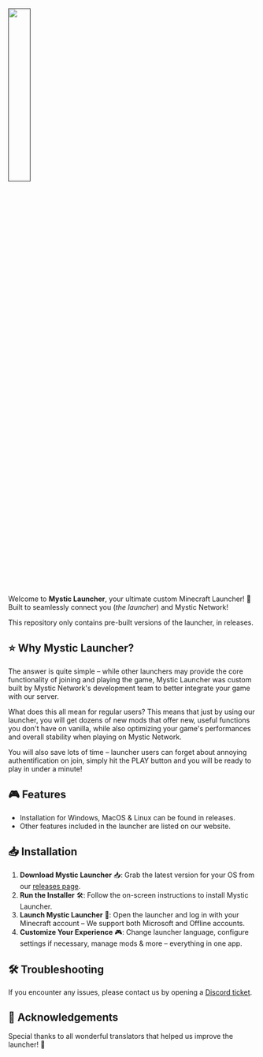 # <a href=""><img src="https://i.imgur.com/Ty118l3.png" align="center" height="30%" width="30%" ></a><br>
Welcome to **Mystic Launcher**, your ultimate custom Minecraft Launcher! 🚀<br>
Built to seamlessly connect you (<i>the launcher</i>) and Mystic Network!

This repository only contains pre-built versions of the launcher, in releases.

## ⭐ Why Mystic Launcher?
The answer is quite simple &ndash; while other launchers may provide the core functionality of joining
and playing the game, Mystic Launcher was custom built by Mystic Network's development team to better
integrate your game with our server.

What does this all mean for regular users? This means that just by using our launcher, you will get
dozens of new mods that offer new, useful functions you don't have on vanilla, while also optimizing
your game's performances and overall stability when playing on Mystic Network.

You will also save lots of time &ndash; launcher users can forget about annoying authentification on
join, simply hit the PLAY button and you will be ready to play in under a minute!

## 🎮 Features

- Installation for Windows, MacOS & Linux can be found in releases.
- Other features included in the launcher are listed on our website.

## 📥 Installation

1. **Download Mystic Launcher** 📥: Grab the latest version for your OS from our [releases page](https://github.com/konfix/MysticLauncherPublic/releases).
2. **Run the Installer** 🛠️: Follow the on-screen instructions to install Mystic Launcher.
3. **Launch Mystic Launcher** 🚀: Open the launcher and log in with your Minecraft account &ndash; We support both Microsoft and Offline accounts.
4. **Customize Your Experience** 🎮: Change launcher language, configure settings if necessary, manage mods & more &ndash; everything in one app.

## 🛠️ Troubleshooting

If you encounter any issues, please contact us by opening a [Discord ticket](https://mnmc.fun/discord).

## 🙌 Acknowledgements

Special thanks to all wonderful translators that helped us improve the launcher! 💖
